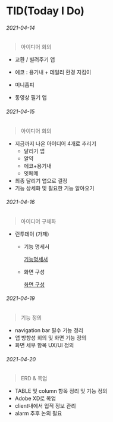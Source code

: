 # TID(Today I Do)



###### 2021-04-14

> 아이디어 회의

- 교환 / 빌려주기 앱

- 에코 : 용기내 + 데일리 환경 지킴이

- 미니홈피

- 동영상 필기 앱



###### 2021-04-15

> 아이디어 회의

- 지금까지 나온 아이디어 4개로 추리기
  - 달리기 앱
  - 알약
  - 에코+용기내
  - 잇페메
- 최종 달리기 앱으로 결정
- 기능 상세화 및 필요한 기능 알아오기



###### 2021-04-16

> 아이디어 구체화

- 런투데이 (가제)

  - 기능 명세서

    [기능명세서](https://www.notion.so/7289c94bdfcd441dbcd992409d5ee49b)

  - 화면 구성

    [화면 구성](https://www.notion.so/26445c9b62854e14a0b50143ef038525)



###### 2021-04-19

> 기능 정의

- navigation bar 필수 기능 정리
- 앱 방향성 회의 및 화면 기능 정의
- 화면 세부 항목 UX/UI 정의



###### 2021-04-20

> ERD & 목업

- TABLE 및 column 항목 정리 및 기능 정의
- Adobe XD로 목업
- client내에서 업적 정보 관리
- alarm 추후 논의 필요